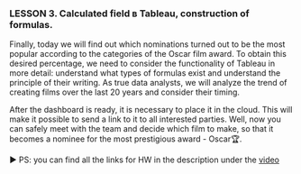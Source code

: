 ### LESSON 3. Calculated field в Tableau, construction of formulas.

Finally, today we will find out which nominations turned out to be the most popular according to the categories of the Oscar film award. To obtain this desired percentage, we need to consider the functionality of Tableau in more detail: understand what types of formulas exist and understand the principle of their writing. As true data analysts, we will analyze the trend of creating films over the last 20 years and consider their timing.

After the dashboard is ready, it is necessary to place it in the cloud. This will make it possible to send a link to it to all interested parties.
Well, now you can safely meet with the team and decide which film to make, so that it becomes a nominee for the most prestigious award - Oscar🏆.


▶️ PS: you can find all the links for HW in the description under the [video](https://www.youtube.com/watch?v=cZlve69Ydg8)